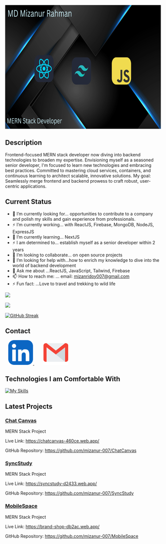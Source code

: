<a href="https://www.linkedin.com/in/mizanur-rahman-ridoy/">
  <img src="https://raw.githubusercontent.com/mizanur-007/mizanur-007/main/images/Black%20and%20Pink%20Gradient%20Motivational%20Quote%20Desktop%20Wallpaper.png" alt="An old rock in the desert" title="Shiprock, New Mexico by Beau Rogers" height="400" width='800'>
</a>

## Description
Frontend-focused MERN stack developer now diving into backend technologies to broaden my expertise. Envisioning myself as a seasoned senior developer, I'm focused to learn new technologies and embracing best practices. Committed to mastering cloud services, containers, and continuous learning to architect scalable, innovative solutions. My goal: Seamlessly merge frontend and backend prowess to craft robust, user-centric applications.

## Current Status
- 🔭 I’m currently looking for... opportunities to contribute to a company and polish my skills and gain experience from professionals.
- ⚡ I’m currently working... with ReactJS, Firebase, MongoDB, NodeJS, ExpressJS
- 🌱 I’m currently learning... NextJS
- ⚡ I am determined to... establish myself as a senior developer within 2 years 
- 👯 I’m looking to collaborate... on open source projects
- 🤔 I’m looking for help with...how to enrich my knowledge to dive into the world of backend development
- 💬 Ask me about ...ReactJS, JavaScript, Tailwind, Firebase
- 📫 How to reach me: ... email: mizanridoy007@gmail.com
- ⚡ Fun fact: ...Love to travel and trekking to wild life


![](http://github-profile-summary-cards.vercel.app/api/cards/profile-details?username=mizanur-007&theme=2077)

![](http://github-profile-summary-cards.vercel.app/api/cards/most-commit-language?username=mizanur-007&theme=2077)

[![GitHub Streak](https://github-readme-streak-stats.herokuapp.com?user=mizanur-007&theme=prussian)](https://git.io/streak-stats)


## Contact

<a  href="https://www.linkedin.com/in/mizanur-rahman-ridoy/">
  <img style='margin-left: 10px' src="https://raw.githubusercontent.com/mizanur-007/mizanur-007/main/images/LinkedIn.jpg" alt="An old rock in the desert" title="Shiprock, New Mexico by Beau Rogers" height="80" width='80'>
</a>
<a  href="mailto:mizanridoy007@gmail.com" style='margin-left: 20px'>
  <img style='margin-left: 10px' src="https://raw.githubusercontent.com/mizanur-007/mizanur-007/main/images/gmail.png" alt="An old rock in the desert" title="Shiprock, New Mexico by Beau Rogers" height="80" width='80'>
</a>

## Technologies I am Comfortable With

<a href="https://skillicons.dev">
  <img src="https://skillicons.dev/icons?i=react,html,css,javascript,mongodb,firebase,nodejs,expressjs,github,tailwind,materialui,c,python&perline=8" alt="My Skills" title="My Skills" style="width: 400px; height: auto;">
</a>


## Latest Projects

 <a href='https://github.com/mizanur-007/ChatCanvas'>
 <h3>Chat Canvas</h3>
 </a>
 <p>MERN Stack Project</p>
 <p>Live Link: <a href='https://chatcanvas-460ce.web.app/'>https://chatcanvas-460ce.web.app/</a></p>
 <p>GitHub Repository: <a href='https://github.com/mizanur-007/ChatCanvas'>https://github.com/mizanur-007/ChatCanvas</a></p>

 <a href='https://github.com/mizanur-007/SyncStudy'>
 <h3>SyncStudy</h3>
 </a>
 <p>MERN Stack Project</p>
 <p>Live Link: <a href='https://syncstudy-d2433.web.app/'>https://syncstudy-d2433.web.app/</a></p>
 <p>GitHub Repository: <a href='https://github.com/mizanur-007/SyncStudy'>https://github.com/mizanur-007/SyncStudy</a></p>

 <a href='https://github.com/mizanur-007/MobileSpace'>
 <h3>MobileSpace</h3>
 </a>
 <p>MERN Stack Project</p>
 <p>Live Link: <a href='https://brand-shop-db2ac.web.app/'>https://brand-shop-db2ac.web.app/</a></p>
 <p>GitHub Repository: <a href='https://github.com/mizanur-007/MobileSpace'>https://github.com/mizanur-007/MobileSpace</a></p>




